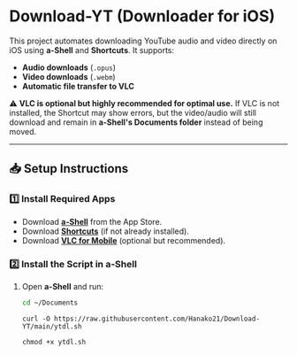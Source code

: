 
# **Download-YT (Downloader for iOS)**  

This project automates downloading YouTube audio and video directly on iOS using **a-Shell** and **Shortcuts**. It supports:  
- **Audio downloads** (`.opus`)  
- **Video downloads** (`.webm`)  
- **Automatic file transfer to VLC**  

⚠️ **VLC is optional but highly recommended for optimal use.** If VLC is not installed, the Shortcut may show errors, but the video/audio will still download and remain in **a-Shell's Documents folder** instead of being moved.  

---

## **📥 Setup Instructions**  

### **1️⃣ Install Required Apps**  
- Download **[a-Shell](https://apps.apple.com/app/a-shell/id1473805438)** from the App Store.  
- Download **[Shortcuts](https://apps.apple.com/app/shortcuts/id1462947752)** (if not already installed).  
- Download **[VLC for Mobile](https://apps.apple.com/app/vlc-for-mobile/id650377962)** (optional but recommended).  

### **2️⃣ Install the Script in a-Shell**  
1. Open **a-Shell** and run:  
   ```sh
   cd ~/Documents
   ```
   ```
   curl -O https://raw.githubusercontent.com/Hanako21/Download-YT/main/ytdl.sh
   ```
   ```
   chmod +x ytdl.sh
   ```


